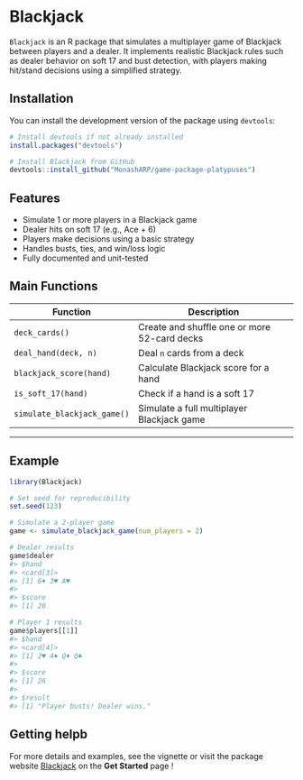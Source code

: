 
<!-- README.md is generated from README.Rmd. Please edit that file -->

# Blackjack

`Blackjack` is an R package that simulates a multiplayer game of
Blackjack between players and a dealer. It implements realistic
Blackjack rules such as dealer behavior on soft 17 and bust detection,
with players making hit/stand decisions using a simplified strategy.

## Installation

You can install the development version of the package using `devtools`:

``` r
# Install devtools if not already installed
install.packages("devtools")

# Install Blackjack from GitHub
devtools::install_github("MonashARP/game-package-platypuses")
```

## Features

- Simulate 1 or more players in a Blackjack game
- Dealer hits on soft 17 (e.g., Ace + 6)
- Players make decisions using a basic strategy
- Handles busts, ties, and win/loss logic
- Fully documented and unit-tested

## Main Functions

| Function                    | Description                                  |
|-----------------------------|----------------------------------------------|
| `deck_cards()`              | Create and shuffle one or more 52-card decks |
| `deal_hand(deck, n)`        | Deal `n` cards from a deck                   |
| `blackjack_score(hand)`     | Calculate Blackjack score for a hand         |
| `is_soft_17(hand)`          | Check if a hand is a soft 17                 |
| `simulate_blackjack_game()` | Simulate a full multiplayer Blackjack game   |

------------------------------------------------------------------------

## Example

``` r
library(Blackjack)

# Set seed for reproducibility
set.seed(123)

# Simulate a 2-player game
game <- simulate_blackjack_game(num_players = 2)

# Dealer results
game$dealer
#> $hand
#> <card[3]>
#> [1] 6♦ 3♥ A♥
#> 
#> $score
#> [1] 20

# Player 1 results
game$players[[1]]
#> $hand
#> <card[4]>
#> [1] 2♥ 4♠ Q♦ Q♣
#> 
#> $score
#> [1] 26
#> 
#> $result
#> [1] "Player busts! Dealer wins."
```

## Getting helpb

For more details and examples, see the vignette or visit the package
website
[Blackjack](https://monasharp.github.io/game-package-platypuses/) on the
**Get Started** page !
